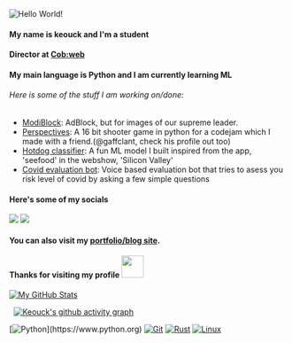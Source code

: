 <img src="https://github.com/keouck/keouck/blob/main/banner.png?raw=true" alt="Hello World!">

#### My name is keouck and I'm a student 
#### Director at [Cob:web](https://cobweb-aclevo.org/)

#### My main language is Python and I am currently learning ML

###### Here is some of the stuff I am working on/done:

- [ModiBlock](https://github.com/keouck/ModiBlock): AdBlock, but for images of our supreme leader.
- [Perspectives](https://github.com/Gaffclant/codejam): A 16 bit shooter game in python for a codejam  which I made with a friend.(@gaffclant, check his profile out too)
- [Hotdog classifier](https://github.com/keouck/Hotdog-or-not): A fun ML model I built inspired from the app, 'seefood' in the webshow, 'Silicon Valley'
- [Covid evaluation bot](https://github.com/keouck/Covid-19-EvaluationBot): Voice based evaluation bot that tries to asess you risk level of covid by asking a few simple questions

#### Here's some of my socials
<img src="https://img.shields.io/badge/balzaen%20-%237289DA.svg?&style=for-the-badge&logo=discord&logoColor=blueviolet"/> <a href=https://mas.to/@keouck/> <img src="https://img.shields.io/badge/keouck%20-%237289DA.svg?&style=for-the-badge&logo=mastodon&logoColor=lightgrey"/> </a>

#### You can also visit my [portfolio/blog site](https://dipityli.ml).
#### Thanks for visiting my profile <img height="40" src="https://raw.githubusercontent.com/innng/innng/master/assets/kyubey.gif"/>

[![My GitHub Stats](https://github-readme-stats.vercel.app/api/?username=keouck&count_private=true&theme=tokyonight&showicons=true)]()

&nbsp;
[![Keouck's github activity graph](https://activity-graph.herokuapp.com/graph?username=keouck&theme=react-dark)](https://github.com/keouck)


[![Python](https://img.shields.io/badge/Python-F05032?style=for-the-badge&logo=Python&logoColor=black")](https://www.python.org)
[![Git](https://img.shields.io/badge/-Git-F05032?style=for-the-badge&logo=Git&logoColor=black)](https://git-scm.com)
[![Rust](https://img.shields.io/badge/-Rust-F05032?style=for-the-badge&logo=Rust&logoColor=black)](https://rust-lang.org)
[![Linux](https://img.shields.io/badge/-Linux-F05032?style=for-the-badge&logo=Linux&logoColor=black)](https://github.com/torvalds/linux)
